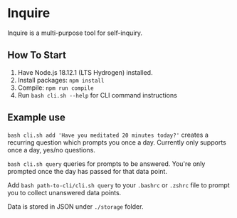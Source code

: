 # Inquire

Inquire is a multi-purpose tool for self-inquiry.

## How To Start

1. Have Node.js 18.12.1 (LTS Hydrogen) installed.
2. Install packages: `npm install`
3. Compile: `npm run compile`
4. Run `bash cli.sh --help` for CLI command instructions

## Example use

`bash cli.sh add 'Have you meditated 20 minutes today?'` creates a recurring question which prompts you once a day. Currently only supports once a day, yes/no questions.

`bash cli.sh query` queries for prompts to be answered. You're only prompted once the day has passed for that data point.

Add `bash path-to-cli/cli.sh query` to your `.bashrc` or `.zshrc` file to prompt you to collect unanswered data points.

Data is stored in JSON under `./storage` folder.
